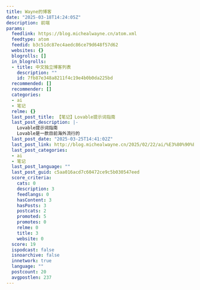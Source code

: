 ```yaml
---
title: Wayne的博客
date: "2025-03-18T14:24:05Z"
description: 前端
params:
  feedlink: https://blog.michealwayne.cn/atom.xml
  feedtype: atom
  feedid: b3c51dc87ec4aedc86ce79d648f57d62
  websites: {}
  blogrolls: []
  in_blogrolls:
  - title: 中文独立博客列表
    description: ""
    id: 7fb87e348a8211f4c19e4b0b0da225bd
  recommended: []
  recommender: []
  categories:
  - ai
  - 笔记
  relme: {}
  last_post_title: 【笔记】Lovable提示词指南
  last_post_description: |-
    Lovable提示词指南
    Lovable是一款目前海外流行的
  last_post_date: "2025-03-25T14:41:02Z"
  last_post_link: http://blog.michealwayne.cn/2025/02/22/ai/%E3%80%90%E7%AC%94%E8%AE%B0%E3%80%91Lovable%E6%8F%90%E7%A4%BA%E8%AF%8D%E6%8C%87%E5%8D%97/
  last_post_categories:
  - ai
  - 笔记
  last_post_language: ""
  last_post_guid: c5aa016acd7c60472ce9c5b030547eed
  score_criteria:
    cats: 0
    description: 3
    feedlangs: 0
    hasContent: 3
    hasPosts: 3
    postcats: 2
    promoted: 5
    promotes: 0
    relme: 0
    title: 3
    website: 0
  score: 19
  ispodcast: false
  isnoarchive: false
  innetwork: true
  language: ""
  postcount: 20
  avgpostlen: 237
---
```

